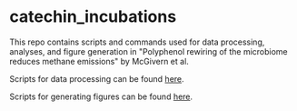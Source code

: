 # catechin_incubations

This repo contains scripts and commands used for data processing, analyses, and figure generation in "Polyphenol rewiring of the microbiome reduces methane emissions"
 by McGivern et al.

Scripts for data processing can be found [here](data_processing).

Scripts for generating figures can be found [here](figures).
